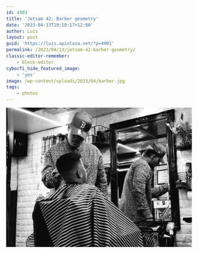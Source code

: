 ```yaml
---
id: 4901
title: 'Jetsam 42: Barber geometry'
date: '2023-04-13T19:10:17+12:00'
author: Luis
layout: post
guid: 'https://luis.apiolaza.net/?p=4901'
permalink: /2023/04/13/jetsam-42-barber-geometry/
classic-editor-remember:
    - block-editor
cybocfi_hide_featured_image:
    - 'yes'
image: /wp-content/uploads/2023/04/barber.jpg
tags:
    - photos
---
```


![Hair dresser working, customer cape and barber shirt with strong geometric patterns, Christchurch.](/assets/images/barber.jpg)